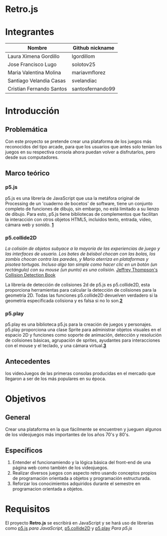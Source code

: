 # Retro.js

# Integrantes

| Nombre | Github nickname |
|--------|-----------------|
| Laura Ximena Gordillo | lgordillom |
| Jose Francisco Lugo | solotov25 |
| Maria Valentina Molina | mariavmflorez |
| Santiago Velandia Casas | svelandiac |
| Cristian Fernando Santos | santosfernando99 |

# Introducción

## Problemática

Con este proyecto se pretende crear una plataforma de los juegos más reconocidos del tipo arcade, para que los usuarios que antes solo tenían los juegos en su respectiva consola ahora puedan volver a disfrutarlos, pero desde sus computadores.


## Marco teórico
### p5.js

p5.js es una librería de JavaScript que usa la metáfora original de Processing de un 'cuaderno de bocetos' de software, tiene  un conjunto completo de funciones de dibujo, sin embargo, no está limitado a su lienzo de dibujo. Para esto, p5.js tiene bibliotecas de complementos que facilitan la interacción con otros objetos HTML5, incluidos texto, entrada, video, cámara web y sonido. **[1](https://p5js.org/)**

### p5.collide2D

*La colisión de objetos subyace a la mayoría de las experiencias de juego y las interfaces de usuario. Los bates de béisbol chocan con las bolas, los zombis chocan contra las paredes, y Mario aterriza en plataformas y pisotea tortugas. Incluso algo tan simple como hacer clic en un botón (un rectángulo) con su mouse (un punto) es una colisión.* [ Jeffrey Thompson's Collision Detection Book](http://www.jeffreythompson.org/collision-detection/)

La librería de detección de colisiones 2d de p5.js es p5.collide2D, esta proporciona herramientas para calcular la detección de colisiones para la geometría 2D. Todas las funciones p5.collide2D devuelven verdadero si la geometría especificada colisiona y es falsa si no lo son.**[2](https://github.com/bmoren/p5.collide2D)**

### p5.play


p5.play es una biblioteca p5.js para la creación de juegos y personajes. p5.play proporciona una clase Sprite para administrar objetos visuales en el espacio 2D y funciones como soporte de animación, detección y resolución de colisiones básicas, agrupación de sprites, ayudantes para interacciones con el mouse y el teclado, y una cámara virtual.**[3](http://p5play.molleindustria.org/)**

## Antecedentes

los videoJuegos de las primeras consolas producidas en el mercado que llegaron  a ser de los más populares en su época. 

# Objetivos

## General

Crear una plataforma en la que fácilmente se encuentren y jueguen algunos de los videojuegos más importantes de los años 70's y 80's.

## Específicos

1. Entender el funcionamiendo y la lógica básica del front-end de una página web como también de los videojuegos.
2. Realizar diversos juegos con aspecto retro usando conceptos propios de programación orientada a objetos y programación estructurada.
3. Reforzar los conocimientos adquiridos durante el semestre en programacion orientada a objetos.

# Requisitos

El proyecto **Retro.js** se escribirá en JavaScript y se hará uso de librerías como [p5.js][] *para JavaScript*, [p5.collide2D][] y [p5.play][] *Para p5.js*

[p5.js]:https://p5js.org/
[p5.collide2D]:https://github.com/bmoren/p5.collide2D
[p5.play]:http://p5play.molleindustria.org/
